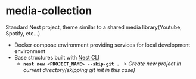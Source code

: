 # media-collection

Standard Nest project, theme similar to a shared media library(Youtube, Spotify, etc...)



- Docker compose environment providing services for local development environment
- Base structures built with [Nest CLI](https://docs.nestjs.com/cli/usages)
  - **`nest new <PROJECT_NAME> --skip-git . `**     *> Create new project in current directory(skipping git init in this case)*